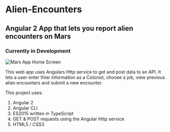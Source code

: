 # Alien-Encounters
## Angular 2 App that lets you report alien encounters on Mars
### Currently in Development

![Mars App Home Screen](http://i.imgur.com/MVgxM7Tl.png)


This web app uses Angulars Http service to get and post data to an API.
It lets a user enter thier information as a Colonist, choose a job, view previous alien encounters and submit a new encounter.

This project uses:

1. Angular 2
2. Angular CLI
3. ES2015 written in TypeScript
4. GET & POST requests using the Angular Http service
5. HTML5 / CSS3









